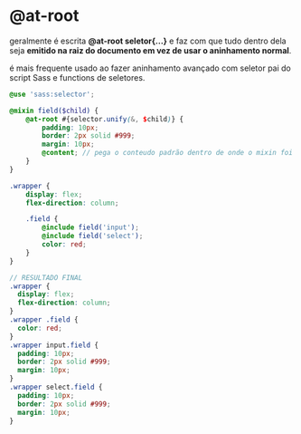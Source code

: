 # @at-root

geralmente é escrita **@at-root seletor{...}** e faz com que tudo dentro dela seja **emitido na raiz do documento em vez de usar o aninhamento normal**.

é mais frequente usado ao fazer aninhamento avançado com seletor pai do script Sass e functions de seletores.

```scss
@use 'sass:selector';

@mixin field($child) {
    @at-root #{selector.unify(&, $child)} {
        padding: 10px;
        border: 2px solid #999;
        margin: 10px;
        @content; // pega o conteudo padrão dentro de onde o mixin foi incluido
    }
}

.wrapper {
    display: flex;
    flex-direction: column;

    .field {
        @include field('input');
        @include field('select');
        color: red;
    }
}

// RESULTADO FINAL
.wrapper {
  display: flex;
  flex-direction: column;
}
.wrapper .field {
  color: red;
}
.wrapper input.field {
  padding: 10px;
  border: 2px solid #999;
  margin: 10px;
}
.wrapper select.field {
  padding: 10px;
  border: 2px solid #999;
  margin: 10px;
}
```